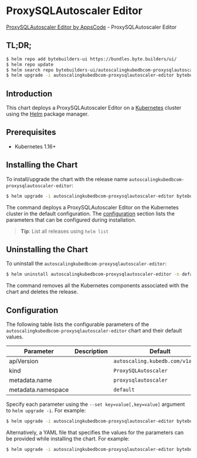 # ProxySQLAutoscaler Editor

[ProxySQLAutoscaler Editor by AppsCode](https://byte.builders) - ProxySQLAutoscaler Editor

## TL;DR;

```bash
$ helm repo add bytebuilders-ui https://bundles.byte.builders/ui/
$ helm repo update
$ helm search repo bytebuilders-ui/autoscalingkubedbcom-proxysqlautoscaler-editor --version=v0.4.12
$ helm upgrade -i autoscalingkubedbcom-proxysqlautoscaler-editor bytebuilders-ui/autoscalingkubedbcom-proxysqlautoscaler-editor -n default --create-namespace --version=v0.4.12
```

## Introduction

This chart deploys a ProxySQLAutoscaler Editor on a [Kubernetes](http://kubernetes.io) cluster using the [Helm](https://helm.sh) package manager.

## Prerequisites

- Kubernetes 1.16+

## Installing the Chart

To install/upgrade the chart with the release name `autoscalingkubedbcom-proxysqlautoscaler-editor`:

```bash
$ helm upgrade -i autoscalingkubedbcom-proxysqlautoscaler-editor bytebuilders-ui/autoscalingkubedbcom-proxysqlautoscaler-editor -n default --create-namespace --version=v0.4.12
```

The command deploys a ProxySQLAutoscaler Editor on the Kubernetes cluster in the default configuration. The [configuration](#configuration) section lists the parameters that can be configured during installation.

> **Tip**: List all releases using `helm list`

## Uninstalling the Chart

To uninstall the `autoscalingkubedbcom-proxysqlautoscaler-editor`:

```bash
$ helm uninstall autoscalingkubedbcom-proxysqlautoscaler-editor -n default
```

The command removes all the Kubernetes components associated with the chart and deletes the release.

## Configuration

The following table lists the configurable parameters of the `autoscalingkubedbcom-proxysqlautoscaler-editor` chart and their default values.

|     Parameter      | Description |                   Default                    |
|--------------------|-------------|----------------------------------------------|
| apiVersion         |             | <code>autoscaling.kubedb.com/v1alpha1</code> |
| kind               |             | <code>ProxySQLAutoscaler</code>              |
| metadata.name      |             | <code>proxysqlautoscaler</code>              |
| metadata.namespace |             | <code>default</code>                         |


Specify each parameter using the `--set key=value[,key=value]` argument to `helm upgrade -i`. For example:

```bash
$ helm upgrade -i autoscalingkubedbcom-proxysqlautoscaler-editor bytebuilders-ui/autoscalingkubedbcom-proxysqlautoscaler-editor -n default --create-namespace --version=v0.4.12 --set apiVersion=autoscaling.kubedb.com/v1alpha1
```

Alternatively, a YAML file that specifies the values for the parameters can be provided while
installing the chart. For example:

```bash
$ helm upgrade -i autoscalingkubedbcom-proxysqlautoscaler-editor bytebuilders-ui/autoscalingkubedbcom-proxysqlautoscaler-editor -n default --create-namespace --version=v0.4.12 --values values.yaml
```
